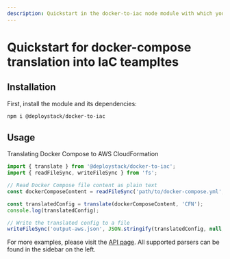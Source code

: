 ```yaml
---
description: Quickstart in the docker-to-iac node module with which you can translate docker-compose into infrastructure as code templates
---
```


# Quickstart for docker-compose translation into IaC teampltes

## Installation

First, install the module and its dependencies:

```bash
npm i @deploystack/docker-to-iac
```

## Usage

Translating Docker Compose to AWS CloudFormation

```javascript
import { translate } from '@deploystack/docker-to-iac';
import { readFileSync, writeFileSync } from 'fs';

// Read Docker Compose file content as plain text
const dockerComposeContent = readFileSync('path/to/docker-compose.yml', 'utf8');

const translatedConfig = translate(dockerComposeContent, 'CFN');
console.log(translatedConfig);

// Write the translated config to a file
writeFileSync('output-aws.json', JSON.stringify(translatedConfig, null, 2));
```

For more examples, please visit the [API page](/docs/docker-to-iac/api.md). All supported parsers can be found in the sidebar on the left.
